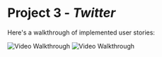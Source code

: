 # Project 3 - *Twitter*

Here's a walkthrough of implemented user stories:

<img src='https://github.com/Divyansh1908/Twitter/blob/main/part%202.gif' title='Video Walkthrough' width='' alt='Video Walkthrough' />

<img src='https://github.com/Divyansh1908/Twitter/blob/main/ezgif.com-gif-maker-min.gif' title='Video Walkthrough' width='' alt='Video Walkthrough' />

